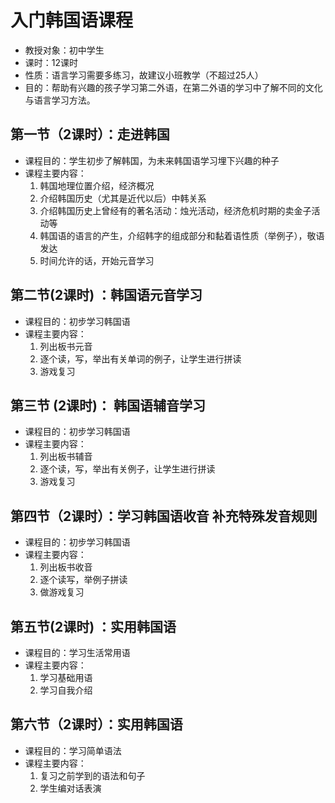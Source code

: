# 入门韩国语课程

- 教授对象：初中学生
- 课时：12课时
- 性质：语言学习需要多练习，故建议小班教学（不超过25人）
- 目的：帮助有兴趣的孩子学习第二外语，在第二外语的学习中了解不同的文化与语言学习方法。

## 第一节（2课时）：走进韩国

- 课程目的：学生初步了解韩国，为未来韩国语学习埋下兴趣的种子
- 课程主要内容：
    1. 韩国地理位置介绍，经济概况
    2. 介绍韩国历史（尤其是近代以后）中韩关系
    3. 介绍韩国历史上曾经有的著名活动：烛光活动，经济危机时期的卖金子活动等
    4. 韩国语的语言的产生，介绍韩字的组成部分和黏着语性质（举例子），敬语发达
    5. 时间允许的话，开始元音学习

## 第二节(2课时) ：韩国语元音学习

- 课程目的：初步学习韩国语
- 课程主要内容：
    1. 列出板书元音
    2. 逐个读，写，举出有关单词的例子，让学生进行拼读
    3. 游戏复习

## 第三节 (2课时)： 韩国语辅音学习

- 课程目的：初步学习韩国语
- 课程主要内容： 
    1. 列出板书辅音
    2. 逐个读，写，举出有关例子，让学生进行拼读
    3. 游戏复习

## 第四节（2课时）：学习韩国语收音 补充特殊发音规则

- 课程目的：初步学习韩国语
- 课程主要内容：
    1. 列出板书收音
    2. 逐个读写，举例子拼读
    3. 做游戏复习

## 第五节(2课时) ：实用韩国语

- 课程目的：学习生活常用语
- 课程主要内容：
    1. 学习基础用语
    2. 学习自我介绍

## 第六节（2课时）：实用韩国语

- 课程目的：学习简单语法
- 课程主要内容：
    1. 复习之前学到的语法和句子
    2. 学生编对话表演
